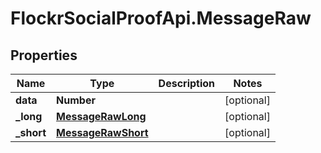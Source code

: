 # FlockrSocialProofApi.MessageRaw

## Properties
Name | Type | Description | Notes
------------ | ------------- | ------------- | -------------
**data** | **Number** |  | [optional] 
**_long** | [**MessageRawLong**](MessageRawLong.md) |  | [optional] 
**_short** | [**MessageRawShort**](MessageRawShort.md) |  | [optional] 
